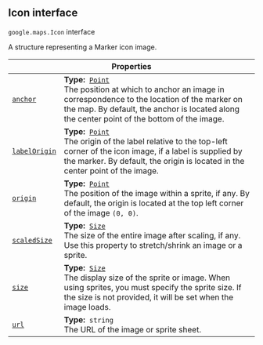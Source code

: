 
<devsite-heading text=" Icon interface" for="Icon" level="h2" link="" toc="" back-to-top=""><h2 id="Icon" is-upgraded="">Icon interface</h2></devsite-heading>
<p>
<code translate="no" dir="ltr"><span itemprop="path">google.maps</span>.<span itemprop="name">Icon</span></code>
interface
</p>
<p>A structure representing a Marker icon image.</p>
<div class="devsite-table-wrapper"><table class="properties responsive" summary="interface Icon - Properties">
<thead>
<tr><th colspan="2">Properties</th>
</tr></thead>
<tbody>
<tr id="Icon.anchor">
<td itemprop="property"><code translate="no" dir="ltr"><a class="secret-link" href="#Icon.anchor"><span>anchor</span></a></code></td>
<td><div><strong>Type:</strong>&nbsp; <code translate="no" dir="ltr"><a href="Point.md">Point</a></code></div>
<div class="desc">The position at which to anchor an image in correspondence to the location of the marker on the map. By default, the anchor is located along the center point of the bottom of the image.</div></td>
</tr>
<tr id="Icon.labelOrigin">
<td itemprop="property"><code translate="no" dir="ltr"><a class="secret-link" href="#Icon.labelOrigin"><span>labelOrigin</span></a></code></td>
<td><div><strong>Type:</strong>&nbsp; <code translate="no" dir="ltr"><a href="Point.md">Point</a></code></div>
<div class="desc">The origin of the label relative to the top-left corner of the icon image, if a label is supplied by the marker. By default, the origin is located in the center point of the image.</div></td>
</tr>
<tr id="Icon.origin">
<td itemprop="property"><code translate="no" dir="ltr"><a class="secret-link" href="#Icon.origin"><span>origin</span></a></code></td>
<td><div><strong>Type:</strong>&nbsp; <code translate="no" dir="ltr"><a href="Point.md">Point</a></code></div>
<div class="desc">The position of the image within a sprite, if any. By default, the origin is located at the top left corner of the image <code translate="no" dir="ltr">(0, 0)</code>.</div></td>
</tr>
<tr id="Icon.scaledSize">
<td itemprop="property"><code translate="no" dir="ltr"><a class="secret-link" href="#Icon.scaledSize"><span>scaledSize</span></a></code></td>
<td><div><strong>Type:</strong>&nbsp; <code translate="no" dir="ltr"><a href="Size.md">Size</a></code></div>
<div class="desc">The size of the entire image after scaling, if any. Use this property to stretch/shrink an image or a sprite.</div></td>
</tr>
<tr id="Icon.size">
<td itemprop="property"><code translate="no" dir="ltr"><a class="secret-link" href="#Icon.size"><span>size</span></a></code></td>
<td><div><strong>Type:</strong>&nbsp; <code translate="no" dir="ltr"><a href="Size.md">Size</a></code></div>
<div class="desc">The display size of the sprite or image. When using sprites, you must specify the sprite size. If the size is not provided, it will be set when the image loads.</div></td>
</tr>
<tr id="Icon.url">
<td itemprop="property"><code translate="no" dir="ltr"><a class="secret-link" href="#Icon.url"><span>url</span></a></code></td>
<td><div><strong>Type:</strong>&nbsp; <code translate="no" dir="ltr">string</code></div>
<div class="desc">The URL of the image or sprite sheet.</div></td>
</tr>
</tbody>
</table></div>
<script src="replace_links.js"></script>
